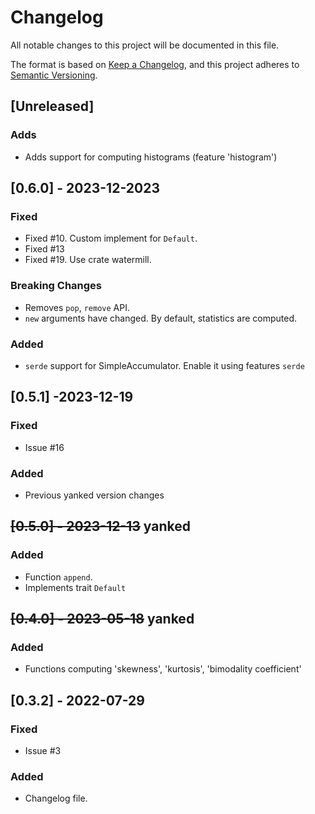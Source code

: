 # Changelog
All notable changes to this project will be documented in this file.

The format is based on [Keep a Changelog](https://keepachangelog.com/en/1.0.0/),
and this project adheres to [Semantic
Versioning](https://semver.org/spec/v2.0.0.html).

## [Unreleased]

### Adds

- Adds support for computing histograms (feature 'histogram')

## [0.6.0] - 2023-12-2023
### Fixed
- Fixed #10. Custom implement for `Default`.
- Fixed #13
- Fixed #19. Use crate watermill.

### Breaking Changes
- Removes `pop`, `remove` API.
- `new` arguments have changed. By default, statistics are computed.

### Added 
- `serde` support for SimpleAccumulator. Enable it using features `serde`

## [0.5.1] -2023-12-19
### Fixed
- Issue #16
### Added
- Previous yanked version changes

## ~~[0.5.0] - 2023-12-13~~ yanked
### Added
- Function `append`.
- Implements trait `Default` 

## ~~[0.4.0] - 2023-05-18~~ yanked
### Added
- Functions computing 'skewness', 'kurtosis', 'bimodality coefficient'

## [0.3.2] - 2022-07-29
### Fixed
- Issue #3
### Added
- Changelog file.
